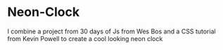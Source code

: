 # Neon-Clock
I combine a project from 30 days of Js from Wes Bos and a CSS tutorial from Kevin Powell to create a cool looking neon clock
